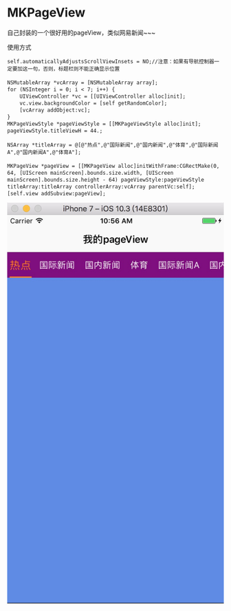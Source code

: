 # MKPageView
自己封装的一个很好用的pageView，类似网易新闻~~~

使用方式


    self.automaticallyAdjustsScrollViewInsets = NO;//注意：如果有导航控制器一定要加这一句，否则，标题栏则不能正确显示位置
    
    NSMutableArray *vcArray = [NSMutableArray array];
    for (NSInteger i = 0; i < 7; i++) {
        UIViewController *vc = [[UIViewController alloc]init];
        vc.view.backgroundColor = [self getRandomColor];
        [vcArray addObject:vc];
    }
    MKPageViewStyle *pageViewStyle = [[MKPageViewStyle alloc]init];
    pageViewStyle.titleViewH = 44.;
    
    NSArray *titleArray = @[@"热点",@"国际新闻",@"国内新闻",@"体育",@"国际新闻A",@"国内新闻A",@"体育A"];
    
    MKPageView *pageView = [[MKPageView alloc]initWithFrame:CGRectMake(0, 64, [UIScreen mainScreen].bounds.size.width, [UIScreen mainScreen].bounds.size.height - 64) pageViewStyle:pageViewStyle titleArray:titleArray controllerArray:vcArray parentVc:self];
    [self.view addSubview:pageView];


![image](https://github.com/MikeWang1010/MKPageView/blob/master/pageView.png)
